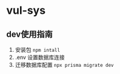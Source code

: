 # vul-sys


## dev使用指南
  1. 安装包 `npm intall`
  2. .env 设置数据库连接
  3. 迁移数据库配置
   `npx prisma migrate dev`


